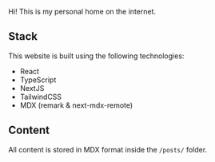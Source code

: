 Hi! This is my personal home on the internet.

## Stack

This website is built using the following technologies:

-   React
-   TypeScript
-   NextJS
-   TailwindCSS
-   MDX (remark & next-mdx-remote)

## Content

All content is stored in MDX format inside the `/posts/` folder.
